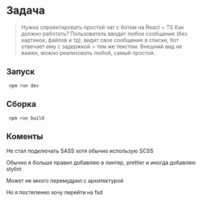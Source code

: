 # Задача

> Нужно спроектировать простой чат с ботом на React + TS
> Как должно работать?
> Пользователь вводит любое сообщение (без картинок, файлов и тд), видит свое сообщение в списке, бот отвечает ему с задержкой > тем же текстом.
> Внешний вид не важен, можно реализовать любой, самый простой.

## Запуск

` npm run dev`

## Сборка

` npm run build`

## Коменты

Не стал подключать SASS хотя обычно использую SCSS

Обычно я больше правил добавляю в линтер, prettier и иногда добавляю stylint

Может не много перемудрил с архитектурой

Но я постепенно хочу перейти на fsd
